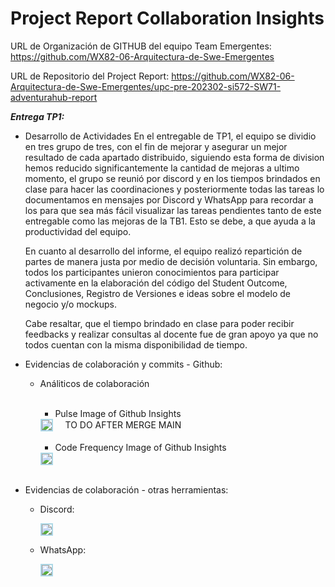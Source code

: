 # Project Report Collaboration Insights

URL de Organización de GITHUB del equipo Team Emergentes:
https://github.com/WX82-06-Arquitectura-de-Swe-Emergentes

URL de Repositorio del Project Report:
https://github.com/WX82-06-Arquitectura-de-Swe-Emergentes/upc-pre-202302-si572-SW71-adventurahub-report


<strong>*Entrega TP1:*</strong>

+ Desarrollo de Actividades
    En el entregable de TP1, el equipo se dividio en tres grupo de tres, con el fin de mejorar y asegurar un mejor resultado de cada apartado distribuido, siguiendo esta forma de division hemos reducido significantemente la cantidad de mejoras a ultimo momento, el grupo se reunió por discord y en los tiempos brindados en clase para hacer las coordinaciones y posteriormente todas las tareas lo documentamos en mensajes por Discord y WhatsApp para recordar a los  para que sea más fácil visualizar las tareas pendientes tanto de este entregable como las mejoras de la TB1. Esto se debe, a que ayuda a la productividad del equipo. 

    En cuanto al desarrollo del informe, el equipo realizó repartición de partes de manera justa por medio de decisión voluntaria. Sin embargo, todos los participantes unieron conocimientos para participar activamente en la elaboración del código del Student Outcome, Conclusiones, Registro de Versiones e ideas sobre el modelo de negocio y/o mockups. 

    Cabe resaltar, que el tiempo brindado en clase para poder recibir feedbacks y realizar consultas al docente fue de gran apoyo ya que no todos cuentan con la misma disponibilidad de tiempo.


+ Evidencias de colaboración y commits - Github:
    * Análiticos de colaboración <br><br>
        + Pulse Image of Github Insights
        <div style="display: flex; align-items: center;">
        	<img src="https://raw.githubusercontent.com/WX82-06-Arquitectura-de-Swe-Emergentes/upc-pre-202302-si572-SW71-adventurahub-report/main/resources/collaboration-insights/commits.png" style="margin-right: 20px; border: 2px solid lightblue;"> TO DO AFTER MERGE MAIN
        </div><br>

        + Code Frequency Image of Github Insights
        <div style="display: flex; align-items: center;">
        	<img src="https://cdn.discordapp.com/attachments/1152085707385471007/1156756189154119751/image.png?ex=651620a6&is=6514cf26&hm=fd7083ad627045cd97866483179310f00bf19b815d9e6afe1973bd48edd4388a&" style="margin-right: 20px; border: 2px solid lightblue;">
        </div>
        <br>

+ Evidencias de colaboración - otras herramientas: 

    + Discord:
         <div style="display: flex; align-items: center;">
        <img src="https://raw.githubusercontent.com/WX82-06-Arquitectura-de-Swe-Emergentes/upc-pre-202302-si572-SW71-adventurahub-report/main/resources/collaboration-insights/discord.png" style="margin-right: 20px; border: 2px solid lightblue;">
        </div>

    + WhatsApp:
        <div style="display: flex; align-items: center;">
        <img src="https://raw.githubusercontent.com/WX82-06-Arquitectura-de-Swe-Emergentes/upc-pre-202302-si572-SW71-adventurahub-report/main/resources/collaboration-insights/whatsapp.png" style="margin-right: 20px; border: 2px solid lightblue;">
        </div>
